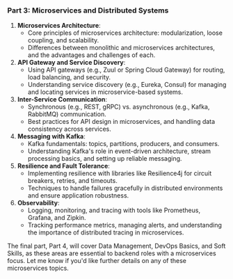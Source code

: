 ### Part 3: Microservices and Distributed Systems
1. **Microservices Architecture**:
   - Core principles of microservices architecture: modularization, loose coupling, and scalability.
   - Differences between monolithic and microservices architectures, and the advantages and challenges of each.
2. **API Gateway and Service Discovery**:
   - Using API gateways (e.g., Zuul or Spring Cloud Gateway) for routing, load balancing, and security.
   - Understanding service discovery (e.g., Eureka, Consul) for managing and locating services in microservice-based systems.
3. **Inter-Service Communication**:
   - Synchronous (e.g., REST, gRPC) vs. asynchronous (e.g., Kafka, RabbitMQ) communication.
   - Best practices for API design in microservices, and handling data consistency across services.
4. **Messaging with Kafka**:
   - Kafka fundamentals: topics, partitions, producers, and consumers.
   - Understanding Kafka's role in event-driven architecture, stream processing basics, and setting up reliable messaging.
5. **Resilience and Fault Tolerance**:
   - Implementing resilience with libraries like Resilience4j for circuit breakers, retries, and timeouts.
   - Techniques to handle failures gracefully in distributed environments and ensure application robustness.
6. **Observability**:
   - Logging, monitoring, and tracing with tools like Prometheus, Grafana, and Zipkin.
   - Tracking performance metrics, managing alerts, and understanding the importance of distributed tracing in microservices.

The final part, Part 4, will cover Data Management, DevOps Basics, and Soft Skills, as these areas are essential to backend roles with a microservices focus. Let me know if you'd like further details on any of these microservices topics.